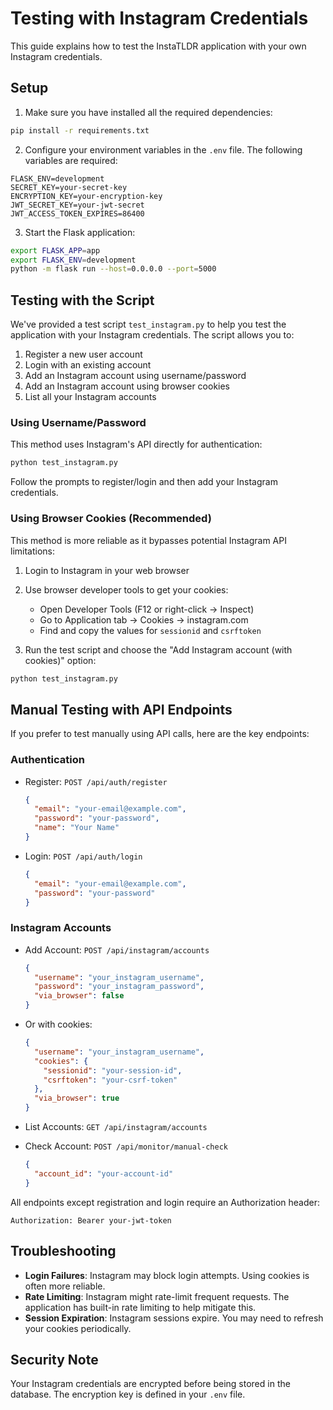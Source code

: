 # Testing with Instagram Credentials

This guide explains how to test the InstaTLDR application with your own Instagram credentials.

## Setup

1. Make sure you have installed all the required dependencies:
```bash
pip install -r requirements.txt
```

2. Configure your environment variables in the `.env` file. The following variables are required:
```
FLASK_ENV=development
SECRET_KEY=your-secret-key
ENCRYPTION_KEY=your-encryption-key
JWT_SECRET_KEY=your-jwt-secret
JWT_ACCESS_TOKEN_EXPIRES=86400
```

3. Start the Flask application:
```bash
export FLASK_APP=app
export FLASK_ENV=development
python -m flask run --host=0.0.0.0 --port=5000
```

## Testing with the Script

We've provided a test script `test_instagram.py` to help you test the application with your Instagram credentials. The script allows you to:

1. Register a new user account
2. Login with an existing account
3. Add an Instagram account using username/password
4. Add an Instagram account using browser cookies
5. List all your Instagram accounts

### Using Username/Password

This method uses Instagram's API directly for authentication:

```bash
python test_instagram.py
```

Follow the prompts to register/login and then add your Instagram credentials.

### Using Browser Cookies (Recommended)

This method is more reliable as it bypasses potential Instagram API limitations:

1. Login to Instagram in your web browser
2. Use browser developer tools to get your cookies:
   - Open Developer Tools (F12 or right-click → Inspect)
   - Go to Application tab → Cookies → instagram.com
   - Find and copy the values for `sessionid` and `csrftoken`

3. Run the test script and choose the "Add Instagram account (with cookies)" option:
```bash
python test_instagram.py
```

## Manual Testing with API Endpoints

If you prefer to test manually using API calls, here are the key endpoints:

### Authentication

- Register: `POST /api/auth/register`
  ```json
  {
    "email": "your-email@example.com",
    "password": "your-password",
    "name": "Your Name"
  }
  ```

- Login: `POST /api/auth/login`
  ```json
  {
    "email": "your-email@example.com",
    "password": "your-password"
  }
  ```

### Instagram Accounts

- Add Account: `POST /api/instagram/accounts`
  ```json
  {
    "username": "your_instagram_username",
    "password": "your_instagram_password",
    "via_browser": false
  }
  ```

- Or with cookies:
  ```json
  {
    "username": "your_instagram_username",
    "cookies": {
      "sessionid": "your-session-id",
      "csrftoken": "your-csrf-token"
    },
    "via_browser": true
  }
  ```

- List Accounts: `GET /api/instagram/accounts`

- Check Account: `POST /api/monitor/manual-check`
  ```json
  {
    "account_id": "your-account-id" 
  }
  ```

All endpoints except registration and login require an Authorization header:
```
Authorization: Bearer your-jwt-token
```

## Troubleshooting

- **Login Failures**: Instagram may block login attempts. Using cookies is often more reliable.
- **Rate Limiting**: Instagram might rate-limit frequent requests. The application has built-in rate limiting to help mitigate this.
- **Session Expiration**: Instagram sessions expire. You may need to refresh your cookies periodically.

## Security Note

Your Instagram credentials are encrypted before being stored in the database. The encryption key is defined in your `.env` file. 
